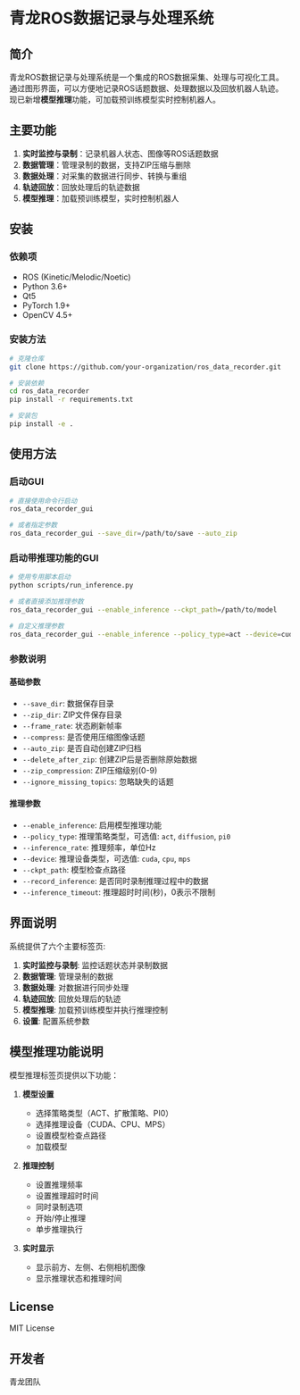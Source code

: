 # 青龙ROS数据记录与处理系统

## 简介

青龙ROS数据记录与处理系统是一个集成的ROS数据采集、处理与可视化工具。通过图形界面，可以方便地记录ROS话题数据、处理数据以及回放机器人轨迹。现已新增**模型推理**功能，可加载预训练模型实时控制机器人。

## 主要功能

1. **实时监控与录制**：记录机器人状态、图像等ROS话题数据
2. **数据管理**：管理录制的数据，支持ZIP压缩与删除
3. **数据处理**：对采集的数据进行同步、转换与重组
4. **轨迹回放**：回放处理后的轨迹数据
5. **模型推理**：加载预训练模型，实时控制机器人

## 安装

### 依赖项

- ROS (Kinetic/Melodic/Noetic)
- Python 3.6+
- Qt5
- PyTorch 1.9+
- OpenCV 4.5+

### 安装方法

```bash
# 克隆仓库
git clone https://github.com/your-organization/ros_data_recorder.git

# 安装依赖
cd ros_data_recorder
pip install -r requirements.txt

# 安装包
pip install -e .
```

## 使用方法

### 启动GUI

```bash
# 直接使用命令行启动
ros_data_recorder_gui

# 或者指定参数
ros_data_recorder_gui --save_dir=/path/to/save --auto_zip
```

### 启动带推理功能的GUI

```bash
# 使用专用脚本启动
python scripts/run_inference.py

# 或者直接添加推理参数
ros_data_recorder_gui --enable_inference --ckpt_path=/path/to/model

# 自定义推理参数
ros_data_recorder_gui --enable_inference --policy_type=act --device=cuda --inference_rate=50.0 --ckpt_path=/path/to/model
```

### 参数说明

#### 基础参数

- `--save_dir`: 数据保存目录
- `--zip_dir`: ZIP文件保存目录
- `--frame_rate`: 状态刷新帧率
- `--compress`: 是否使用压缩图像话题
- `--auto_zip`: 是否自动创建ZIP归档
- `--delete_after_zip`: 创建ZIP后是否删除原始数据
- `--zip_compression`: ZIP压缩级别(0-9)
- `--ignore_missing_topics`: 忽略缺失的话题

#### 推理参数

- `--enable_inference`: 启用模型推理功能
- `--policy_type`: 推理策略类型，可选值: `act`, `diffusion`, `pi0`
- `--inference_rate`: 推理频率，单位Hz
- `--device`: 推理设备类型，可选值: `cuda`, `cpu`, `mps`
- `--ckpt_path`: 模型检查点路径
- `--record_inference`: 是否同时录制推理过程中的数据
- `--inference_timeout`: 推理超时时间(秒)，0表示不限制

## 界面说明

系统提供了六个主要标签页:

1. **实时监控与录制**: 监控话题状态并录制数据
2. **数据管理**: 管理录制的数据
3. **数据处理**: 对数据进行同步处理
4. **轨迹回放**: 回放处理后的轨迹
5. **模型推理**: 加载预训练模型并执行推理控制
6. **设置**: 配置系统参数

## 模型推理功能说明

模型推理标签页提供以下功能：

1. **模型设置**
   - 选择策略类型（ACT、扩散策略、PI0）
   - 选择推理设备（CUDA、CPU、MPS）
   - 设置模型检查点路径
   - 加载模型

2. **推理控制**
   - 设置推理频率
   - 设置推理超时时间
   - 同时录制选项
   - 开始/停止推理
   - 单步推理执行

3. **实时显示**
   - 显示前方、左侧、右侧相机图像
   - 显示推理状态和推理时间

## License

MIT License

## 开发者

青龙团队 